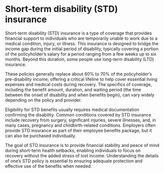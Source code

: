 <!--
source: GPT-4o
abbr: STD
sibs: short-term-disability-insurance, long-term-disability-insurance
tags: disabilities insurance
-->

# Short-term disability (STD) insurance

Short-term disability (STD) insurance is a type of coverage that provides financial support to individuals who are temporarily unable to work due to a medical condition, injury, or illness. This insurance is designed to bridge the income gap during the initial period of disability, typically covering a portion of the policyholder’s salary for a period ranging from a few weeks up to six months. Beyond this duration, some people use long-term disability (LTD) insurance.

These policies generally replace about 60% to 70% of the policyholder’s pre-disability income, offering a critical lifeline to help cover essential living expenses and medical costs during recovery. The specifics of coverage, including the benefit amount, duration, and waiting period (the time between the onset of disability and when benefits begin), can vary widely depending on the policy and provider.

Eligibility for STD benefits usually requires medical documentation confirming the disability. Common conditions covered by STD insurance include recovery from surgery, significant injuries, severe illnesses, and, in many cases, pregnancy and childbirth-related conditions. Employers often provide STD insurance as part of their employee benefits package, but it can also be purchased individually.

The goal of STD insurance is to provide financial stability and peace of mind during short-term health setbacks, enabling individuals to focus on recovery without the added stress of lost income. Understanding the details of one’s STD policy is essential to ensuring adequate protection and effective use of the benefits when needed.
